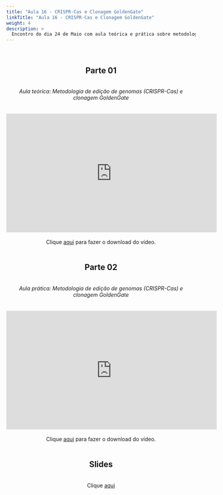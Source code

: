 ```yaml
---
title: "Aula 16 - CRISPR-Cas e Clonagem GoldenGate"
linkTitle: "Aula 16 - CRISPR-Cas e Clonagem GoldenGate"
weight: 4
description: >
  Encontro do dia 24 de Maio com aula teórica e prática sobre metodologia de edição de genomas (CRISPR-Cas) e clonagem por metodologia GoldenGate, com exemplos de desenho de primers, escolha de RNA guia e montagem de cassetes e métodos para seleção de organismos editados
---
```


<br>
<div align="center">
<h2>Parte 01</h2>
<br>
<i>Aula teórica: Metodologia de edição de genomas (CRISPR-Cas) e clonagem GoldenGate</i>
<br><br><br>
<iframe width="560" height="315" src="https://www.youtube.com/embed/i5t13n90Cb8" frameborder="0" allow="accelerometer; autoplay; clipboard-write; encrypted-media; gyroscope; picture-in-picture" allowfullscreen></iframe>
<br><br>
Clique <a href="https://photos.app.goo.gl/c73vbZ6VfdoM2SbC6">aqui</a> para fazer o download do vídeo. 
<br><br>

<h2>Parte 02</h2>
<br>
<i>Aula prática: Metodologia de edição de genomas (CRISPR-Cas) e clonagem GoldenGate</i>
<br><br><br>
<iframe width="560" height="315" src="https://www.youtube.com/embed/15IjHkOaBSQ" frameborder="0" allow="accelerometer; autoplay; clipboard-write; encrypted-media; gyroscope; picture-in-picture" allowfullscreen></iframe> 
<br><br>
Clique <a href="https://photos.app.goo.gl/oLqVEouEpDkqXSee7">aqui</a> para fazer o download do vídeo. 
<br><br>

<h2>Slides</h2>
<br>
Clique <a href="https://github.com/desirrepetters/cursogenomicaegenetica.ufpr/raw/master/userguide/content/pt-br/docs/teoricas/slides/aula_21.pdf">aqui</a>
<br><br>
</div>